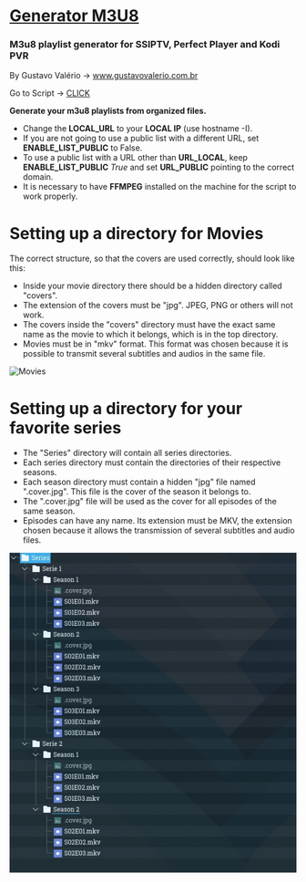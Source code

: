 # [Generator M3U8](https://github.com/valeriogustavo/valeriogustavo.github.io/blob/main/GeneratorM3U8)
### M3u8 playlist generator for SSIPTV, Perfect Player and Kodi PVR
By Gustavo Valério -> www.gustavovalerio.com.br


Go to Script -> [CLICK](https://github.com/valeriogustavo/valeriogustavo.github.io/blob/main/GeneratorM3U8)




**Generate your m3u8 playlists from organized files.**


* Change the **LOCAL_URL** to your **LOCAL IP** (use hostname -I).
* If you are not going to use a public list with a different URL, set **ENABLE_LIST_PUBLIC** to False.
* To use a public list with a URL other than **URL_LOCAL**, keep **ENABLE_LIST_PUBLIC** *True* and set **URL_PUBLIC** pointing to the correct domain.
* It is necessary to have **FFMPEG** installed on the machine for the script to work properly.



# Setting up a directory for Movies


The correct structure, so that the covers are used correctly, should look like this:

  * Inside your movie directory there should be a hidden directory called "covers". 
  * The extension of the covers must be "jpg". JPEG, PNG or others will not work.  
  * The covers inside the "covers" directory must have the exact same name as the movie to which it belongs, which is in the top directory.  
  * Movies must be in "mkv" format. This format was chosen because it is possible to transmit several subtitles and audios in the same file.

![Movies](https://user-images.githubusercontent.com/9014758/136222345-1b4558c4-1790-40f1-b95c-30822d33ddd3.png)
 
# Setting up a directory for your favorite series
* The "Series" directory will contain all series directories.
* Each series directory must contain the directories of their respective seasons.
* Each season directory must contain a hidden "jpg" file named ".cover.jpg". This file is the cover of the season it belongs to.
* The ".cover.jpg" file will be used as the cover for all episodes of the same season.
* Episodes can have any name. Its extension must be MKV, the extension chosen because it allows the transmission of several subtitles and audio files.

![Series](https://github.com/valeriogustavo/valeriogustavo.github.io/blob/main/images/Series.jpg)
